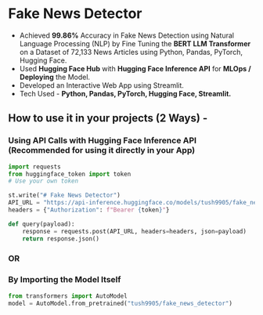 # Fake News Detector
* Achieved **99.86%** Accuracy in Fake News Detection using Natural Language Processing (NLP) by Fine Tuning the **BERT LLM Transformer** on a Dataset of 72,133 News Articles using Python, Pandas, PyTorch, Hugging Face.
* Used **Hugging Face Hub** with **Hugging Face Inference API** for **MLOps / Deploying** the Model.
* Developed an Interactive Web App using Streamlit.
* Tech Used - **Python, Pandas, PyTorch, Hugging Face, Streamlit.**

## How to use it in your projects (2 Ways) -
### Using API Calls with Hugging Face Inference API (Recommended for using it directly in your App)
``` python
import requests
from huggingface_token import token
# Use your own token

st.write("# Fake News Detector")
API_URL = "https://api-inference.huggingface.co/models/tush9905/fake_news_detector"
headers = {"Authorization": f"Bearer {token}"}

def query(payload):
	response = requests.post(API_URL, headers=headers, json=payload)
	return response.json()
```
### OR
### By Importing the Model Itself
  ``` python
  from transformers import AutoModel
  model = AutoModel.from_pretrained("tush9905/fake_news_detector")
  ```

